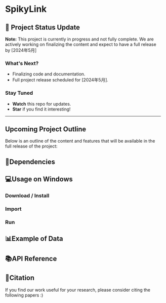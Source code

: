 # SpikyLink

## 🚧 Project Status Update

**Note:** This project is currently in progress and not fully complete. We are actively working on finalizing the content and expect to have a full release by [2024年5月]

### What's Next?

- Finalizing code and documentation.
- Full project release scheduled for [2024年5月].

### Stay Tuned

- **Watch** this repo for updates.
- **Star** if you find it interesting!
 --- 

 ## Upcoming Project Outline

Below is an outline of the content and features that will be available in the full release of the project:
## 🔗Dependencies

## 💻Usage on Windows 
### Download / Install
### Import
### Run
## 📊Example of  Data

## 📚API Reference


## 📔Citation

If you find our work useful for your research, please consider citing the following papers :)
